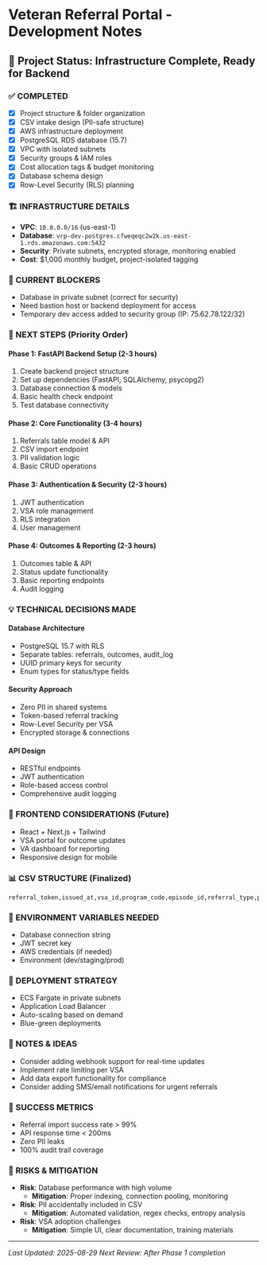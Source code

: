 # Veteran Referral Portal - Development Notes

## 🎯 Project Status: Infrastructure Complete, Ready for Backend

### ✅ COMPLETED
- [x] Project structure & folder organization
- [x] CSV intake design (PII-safe structure)
- [x] AWS infrastructure deployment
- [x] PostgreSQL RDS database (15.7)
- [x] VPC with isolated subnets
- [x] Security groups & IAM roles
- [x] Cost allocation tags & budget monitoring
- [x] Database schema design
- [x] Row-Level Security (RLS) planning

### 🏗️ INFRASTRUCTURE DETAILS
- **VPC**: `10.0.0.0/16` (us-east-1)
- **Database**: `vrp-dev-postgres.cfweqeqc2w2k.us-east-1.rds.amazonaws.com:5432`
- **Security**: Private subnets, encrypted storage, monitoring enabled
- **Cost**: $1,000 monthly budget, project-isolated tagging

### 🚧 CURRENT BLOCKERS
- Database in private subnet (correct for security)
- Need bastion host or backend deployment for access
- Temporary dev access added to security group (IP: 75.62.78.122/32)

### 🔄 NEXT STEPS (Priority Order)

#### **Phase 1: FastAPI Backend Setup (2-3 hours)**
1. Create backend project structure
2. Set up dependencies (FastAPI, SQLAlchemy, psycopg2)
3. Database connection & models
4. Basic health check endpoint
5. Test database connectivity

#### **Phase 2: Core Functionality (3-4 hours)**
1. Referrals table model & API
2. CSV import endpoint
3. PII validation logic
4. Basic CRUD operations

#### **Phase 3: Authentication & Security (2-3 hours)**
1. JWT authentication
2. VSA role management
3. RLS integration
4. User management

#### **Phase 4: Outcomes & Reporting (2-3 hours)**
1. Outcomes table & API
2. Status update functionality
3. Basic reporting endpoints
4. Audit logging

### 💡 TECHNICAL DECISIONS MADE

#### **Database Architecture**
- PostgreSQL 15.7 with RLS
- Separate tables: referrals, outcomes, audit_log
- UUID primary keys for security
- Enum types for status/type fields

#### **Security Approach**
- Zero PII in shared systems
- Token-based referral tracking
- Row-Level Security per VSA
- Encrypted storage & connections

#### **API Design**
- RESTful endpoints
- JWT authentication
- Role-based access control
- Comprehensive audit logging

### 🎨 FRONTEND CONSIDERATIONS (Future)
- React + Next.js + Tailwind
- VSA portal for outcome updates
- VA dashboard for reporting
- Responsive design for mobile

### 📊 CSV STRUCTURE (Finalized)
```csv
referral_token,issued_at,vsa_id,program_code,episode_id,referral_type,priority_level,crisis_type,urgency_indicator,expected_contact_date,va_facility_code
```

### 🔐 ENVIRONMENT VARIABLES NEEDED
- Database connection string
- JWT secret key
- AWS credentials (if needed)
- Environment (dev/staging/prod)

### 🚀 DEPLOYMENT STRATEGY
- ECS Fargate in private subnets
- Application Load Balancer
- Auto-scaling based on demand
- Blue-green deployments

### 📝 NOTES & IDEAS
- Consider adding webhook support for real-time updates
- Implement rate limiting per VSA
- Add data export functionality for compliance
- Consider adding SMS/email notifications for urgent referrals

### 🎯 SUCCESS METRICS
- Referral import success rate > 99%
- API response time < 200ms
- Zero PII leaks
- 100% audit trail coverage

### 🚨 RISKS & MITIGATION
- **Risk**: Database performance with high volume
  - **Mitigation**: Proper indexing, connection pooling, monitoring
- **Risk**: PII accidentally included in CSV
  - **Mitigation**: Automated validation, regex checks, entropy analysis
- **Risk**: VSA adoption challenges
  - **Mitigation**: Simple UI, clear documentation, training materials

---
*Last Updated: 2025-08-29*
*Next Review: After Phase 1 completion*
